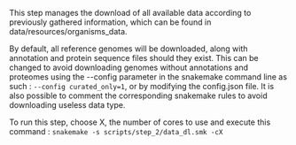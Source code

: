 This step manages the download of all available data according to previously gathered information, which can be found in data/resources/organisms_data. 

By default, all reference genomes will be downloaded, along with annotation and protein sequence files should they exist. This can be changed to avoid downloading  genomes without annotations and proteomes using the --config parameter in the snakemake command line as such : `--config curated_only=1`, or by modifying the config.json file. It is also possible to comment the corresponding snakemake rules to avoid downloading useless data type.

To run this step, choose X, the number of cores to use and execute this command :
    `snakemake -s scripts/step_2/data_dl.smk -cX`